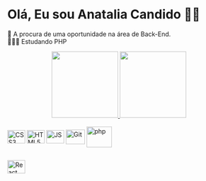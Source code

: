 # Olá, Eu sou Anatalia Candido 👋🏻 <br>
📌 A procura de uma oportunidade na área de Back-End.<br>
👩🏻‍💻 Estudando PHP<br>


<div align="center">
<a href="https://github.com/AnataliaCandido">
<img height="150em" src="https://github-readme-stats.vercel.app/api?username=anataliacandido&show_icons=true&theme=dracula&include_all_commits=true&count_private=true"/>
  <img height="150em" src="https://github-readme-stats.vercel.app/api/top-langs/?username=anataliacandido&layout=compact&langs_count=7&theme=dracula"/>
</div>

<div style="display: inline-block"><br>
     <img align="center" alt="CSS3" height="30" width="40" src="https://cdn.jsdelivr.net/gh/devicons/devicon/icons/css3/css3-original.svg" /> 
     <img align="center" alt="HTML5" height="30" width="40"  src="https://cdn.jsdelivr.net/gh/devicons/devicon/icons/html5/html5-original.svg" /> 
     <img align="center" alt="JS" height="30" width="40" src="https://cdn.jsdelivr.net/gh/devicons/devicon/icons/javascript/javascript-original.svg" />
<img align="center" alt="Git" height="33" width="43" src="https://cdn.jsdelivr.net/gh/devicons/devicon/icons/git/git-original.svg" />
<img align="center" alt="php" height="47" width="57" src="https://cdn.jsdelivr.net/gh/devicons/devicon/icons/php/php-plain.svg" />  
</div>

##

<div>
  <a href="https://www.linkedin.com/in/anat%C3%A1lia-candido-9526791b4/" target="_blank"><img align="center" alt="React" height="30" width="40" src="https://cdn.jsdelivr.net/gh/devicons/devicon/icons/linkedin/linkedin-original.svg" target="_blank"/>
</div>

